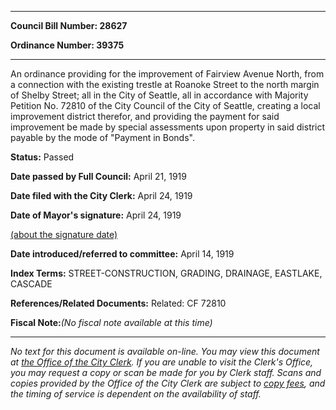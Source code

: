 

********

**Council Bill Number: 28627**
   
**Ordinance Number: 39375**
********

 An ordinance providing for the improvement of Fairview Avenue North, from a connection with the existing trestle at Roanoke Street to the north margin of Shelby Street; all in the City of Seattle, all in accordance with Majority Petition No. 72810 of the City Council of the City of Seattle, creating a local improvement district therefor, and providing the payment for said improvement be made by special assessments upon property in said district payable by the mode of "Payment in Bonds".

**Status:** Passed
   
**Date passed by Full Council:** April 21, 1919
   
**Date filed with the City Clerk:** April 24, 1919
   
**Date of Mayor's signature:** April 24, 1919
   
[(about the signature date)](/~public/approvaldate.htm)
   
   
   
**Date introduced/referred to committee:** April 14, 1919
   
   
**Index Terms:** STREET-CONSTRUCTION, GRADING, DRAINAGE, EASTLAKE, CASCADE

**References/Related Documents:** Related: CF 72810

**Fiscal Note:**_(No fiscal note available at this time)_
********

_No text for this document is available on-line. You may view this document at [the Office of the City Clerk](http://www.seattle.gov/leg/clerk/contactUs.htm). If you are unable to visit the Clerk's Office, you may request a copy or scan be made for you by Clerk staff. Scans and copies provided by the Office of the City Clerk are subject to [copy fees](http://clerk.seattle.gov/~public/clerkfees.htm), and the timing of service is dependent on the availability of staff._

